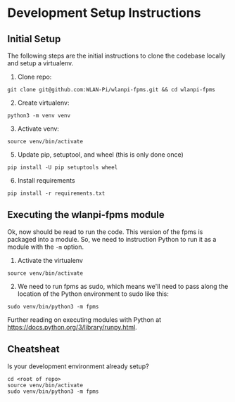 # Development Setup Instructions

## Initial Setup

The following steps are the initial instructions to clone the codebase locally and setup a virtualenv.

1. Clone repo:

```
git clone git@github.com:WLAN-Pi/wlanpi-fpms.git && cd wlanpi-fpms
```

2. Create virtualenv:

```
python3 -m venv venv
```

3. Activate venv:

```
source venv/bin/activate
```

5. Update pip, setuptool, and wheel (this is only done once)

```
pip install -U pip setuptools wheel
```

6. Install requirements

```
pip install -r requirements.txt
```

## Executing the wlanpi-fpms module

Ok, now should be read to run the code. This version of the fpms is packaged into a module. So, we need to instruction Python to run it as a module with the `-m` option.

1. Activate the virtualenv

```
source venv/bin/activate
```

2. We need to run fpms as sudo, which means we'll need to pass along the location of the Python environment to sudo like this:

```
sudo venv/bin/python3 -m fpms
```

Further reading on executing modules with Python at <https://docs.python.org/3/library/runpy.html>.

## Cheatsheat

Is your development environment already setup?

```
cd <root of repo>
source venv/bin/activate
sudo venv/bin/python3 -m fpms
```